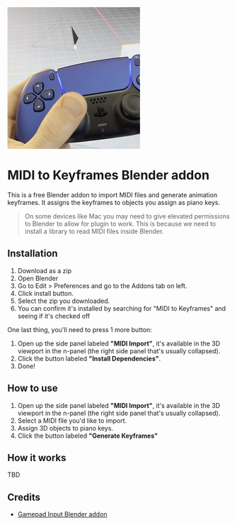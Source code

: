 ![Example of Blender addon using DualSense gamepad](./screenshot.gif)

# MIDI to Keyframes Blender addon

This is a free Blender addon to import MIDI files and generate animation keyframes. It assigns the keyframes to objects you assign as piano keys.

> On some devices like Mac you may need to give elevated permissions to Blender to allow for plugin to work. This is because we need to install a library to read MIDI files inside Blender.

## Installation

1. Download as a zip
1. Open Blender
1. Go to Edit > Preferences and go to the Addons tab on left.
1. Click install button.
1. Select the zip you downloaded.
1. You can confirm it's installed by searching for "MIDI to Keyframes" and seeing if it's checked off

One last thing, you'll need to press 1 more button:

1. Open up the side panel labeled **"MIDI Import"**, it's available in the 3D viewport in the n-panel (the right side panel that's usually collapsed).
1. Click the button labeled **"Install Dependencies"**.
1. Done!

## How to use

1. Open up the side panel labeled **"MIDI Import"**, it's available in the 3D viewport in the n-panel (the right side panel that's usually collapsed).
1. Select a MIDI file you'd like to import.
1. Assign 3D objects to piano keys.
1. Click the button labeled **"Generate Keyframes"**

## How it works

TBD

## Credits

- [Gamepad Input Blender addon](https://github.com/whoisryosuke/blender-gamepad)

